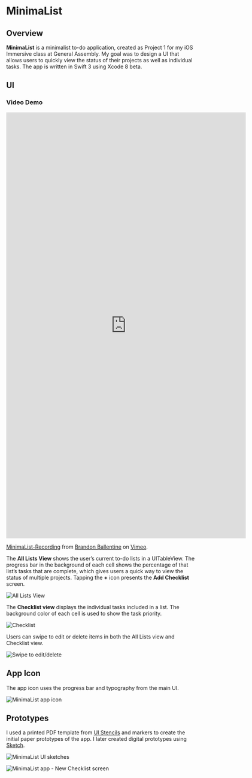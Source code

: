 # MinimaList

## Overview

**MinimaList** is a minimalist to-do application, created as Project 1 for my iOS Immersive class at General Assembly. My goal was to design a UI that allows users to quickly view the status of their projects as well as individual tasks. The app is written in Swift 3 using Xcode 8 beta.

## UI

### Video Demo

<iframe src="https://player.vimeo.com/video/181148529" width="640" height="1138" frameborder="0" webkitallowfullscreen mozallowfullscreen allowfullscreen></iframe>
<p><a href="https://vimeo.com/181148529">MinimaList-Recording</a> from <a href="https://vimeo.com/user409534">Brandon Ballentine</a> on <a href="https://vimeo.com">Vimeo</a>.</p>

The **All Lists View** shows the user’s current to-do lists in a UITableView. The progress bar in the background of each cell shows the percentage of that list’s tasks that are complete, which gives users a quick way to view the status of multiple projects. Tapping the **+** icon presents the **Add Checklist** screen.

![](Assets/screenshot1.png "All Lists View")

The **Checklist view** displays the individual tasks included in a list. The background color of each cell is used to show the task priority. 

![](Assets/screenshot2.png "Checklist")

Users can swipe to edit or delete items in both the All Lists view and Checklist view.

![](Assets/screenshot3.jpg "Swipe to edit/delete")


## App Icon

The app icon uses the progress bar and typography from the main UI.

![](/Assets/Alternate-Icon@2x.png "MinimaList app icon")

## Prototypes

I used a printed PDF template from [UI Stencils](http://www.uistencils.com "UI Stencils website") and markers to create the initial paper prototypes of the app. I later created digital prototypes using [Sketch](https://www.sketchapp.com "Sketch app website").

![](Assets/Minimalist-To-Do-App.jpg "MinimaList UI sketches")

![](Assets/Minimalist-To-Do-App-1.jpg "MinimaList app - New Checklist screen")
